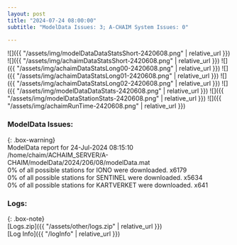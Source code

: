 ```yaml
---
layout: post
title: "2024-07-24 08:00:00"
subtitle: "ModelData Issues: 3; A-CHAIM System Issues: 0"

---
```


![]({{ "/assets/img/modelDataDataStatsShort-2420608.png" | relative_url }})
![]({{ "/assets/img/achaimDataStatsShort-2420608.png" | relative_url }})
![]({{ "/assets/img/achaimDataStatsLong00-2420608.png" | relative_url }})
![]({{ "/assets/img/achaimDataStatsLong01-2420608.png" | relative_url }})
![]({{ "/assets/img/achaimDataStatsLong02-2420608.png" | relative_url }})
![]({{ "/assets/img/modelDataDataStats-2420608.png" | relative_url }})
![]({{ "/assets/img/modelDataStationStats-2420608.png" | relative_url }})
![]({{ "/assets/img/achaimRunTime-2420608.png" | relative_url }})


### ModelData Issues:  
  
{: .box-warning}  
 ModelData report for 24-Jul-2024 08:15:10   
 /home/chaim/ACHAIM_SERVER/A-CHAIM/modelData/2024/206/08/modelData.mat   
 0% of all possible stations for IONO were downloaded. x6179   
 0% of all possible stations for SENTINEL were downloaded. x5634   
 0% of all possible stations for KARTVERKET were downloaded. x641   
  


### Logs:  
  
{: .box-note}  
[Logs.zip]({{ "/assets/other/logs.zip" | relative_url }})  
[Log Info]({{ "/logInfo" | relative_url }})  
